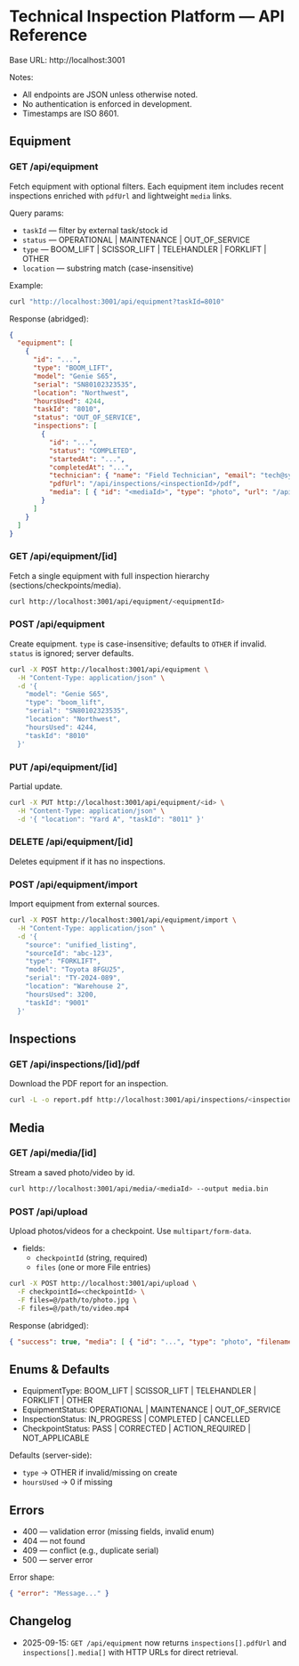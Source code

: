 # Technical Inspection Platform — API Reference

Base URL: http://localhost:3001

Notes:
- All endpoints are JSON unless otherwise noted.
- No authentication is enforced in development.
- Timestamps are ISO 8601.

## Equipment

### GET /api/equipment
Fetch equipment with optional filters. Each equipment item includes recent inspections enriched with `pdfUrl` and lightweight `media` links.

Query params:
- `taskId` — filter by external task/stock id
- `status` — OPERATIONAL | MAINTENANCE | OUT_OF_SERVICE
- `type` — BOOM_LIFT | SCISSOR_LIFT | TELEHANDLER | FORKLIFT | OTHER
- `location` — substring match (case-insensitive)

Example:
```bash
curl "http://localhost:3001/api/equipment?taskId=8010"
```

Response (abridged):
```json
{
  "equipment": [
    {
      "id": "...",
      "type": "BOOM_LIFT",
      "model": "Genie S65",
      "serial": "SN80102323535",
      "location": "Northwest",
      "hoursUsed": 4244,
      "taskId": "8010",
      "status": "OUT_OF_SERVICE",
      "inspections": [
        {
          "id": "...",
          "status": "COMPLETED",
          "startedAt": "...",
          "completedAt": "...",
          "technician": { "name": "Field Technician", "email": "tech@system.local" },
          "pdfUrl": "/api/inspections/<inspectionId>/pdf",
          "media": [ { "id": "<mediaId>", "type": "photo", "url": "/api/media/<mediaId>" } ]
        }
      ]
    }
  ]
}
```

### GET /api/equipment/[id]
Fetch a single equipment with full inspection hierarchy (sections/checkpoints/media).
```bash
curl http://localhost:3001/api/equipment/<equipmentId>
```

### POST /api/equipment
Create equipment. `type` is case-insensitive; defaults to `OTHER` if invalid. `status` is ignored; server defaults.
```bash
curl -X POST http://localhost:3001/api/equipment \
  -H "Content-Type: application/json" \
  -d '{
    "model": "Genie S65",
    "type": "boom_lift",
    "serial": "SN80102323535",
    "location": "Northwest",
    "hoursUsed": 4244,
    "taskId": "8010"
  }'
```

### PUT /api/equipment/[id]
Partial update.
```bash
curl -X PUT http://localhost:3001/api/equipment/<id> \
  -H "Content-Type: application/json" \
  -d '{ "location": "Yard A", "taskId": "8011" }'
```

### DELETE /api/equipment/[id]
Deletes equipment if it has no inspections.

### POST /api/equipment/import
Import equipment from external sources.
```bash
curl -X POST http://localhost:3001/api/equipment/import \
  -H "Content-Type: application/json" \
  -d '{
    "source": "unified_listing",
    "sourceId": "abc-123",
    "type": "FORKLIFT",
    "model": "Toyota 8FGU25",
    "serial": "TY-2024-089",
    "location": "Warehouse 2",
    "hoursUsed": 3200,
    "taskId": "9001"
  }'
```

## Inspections

### GET /api/inspections/[id]/pdf
Download the PDF report for an inspection.
```bash
curl -L -o report.pdf http://localhost:3001/api/inspections/<inspectionId>/pdf
```

## Media

### GET /api/media/[id]
Stream a saved photo/video by id.
```bash
curl http://localhost:3001/api/media/<mediaId> --output media.bin
```

### POST /api/upload
Upload photos/videos for a checkpoint. Use `multipart/form-data`.
- fields:
  - `checkpointId` (string, required)
  - `files` (one or more File entries)
```bash
curl -X POST http://localhost:3001/api/upload \
  -F checkpointId=<checkpointId> \
  -F files=@/path/to/photo.jpg \
  -F files=@/path/to/video.mp4
```

Response (abridged):
```json
{ "success": true, "media": [ { "id": "...", "type": "photo", "filename": "photo.jpg" } ] }
```

## Enums & Defaults
- EquipmentType: BOOM_LIFT | SCISSOR_LIFT | TELEHANDLER | FORKLIFT | OTHER
- EquipmentStatus: OPERATIONAL | MAINTENANCE | OUT_OF_SERVICE
- InspectionStatus: IN_PROGRESS | COMPLETED | CANCELLED
- CheckpointStatus: PASS | CORRECTED | ACTION_REQUIRED | NOT_APPLICABLE

Defaults (server-side):
- `type` → OTHER if invalid/missing on create
- `hoursUsed` → 0 if missing

## Errors
- 400 — validation error (missing fields, invalid enum)
- 404 — not found
- 409 — conflict (e.g., duplicate serial)
- 500 — server error

Error shape:
```json
{ "error": "Message..." }
```

## Changelog
- 2025-09-15: `GET /api/equipment` now returns `inspections[].pdfUrl` and `inspections[].media[]` with HTTP URLs for direct retrieval.

